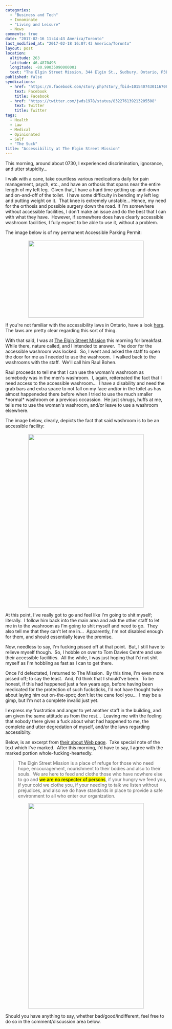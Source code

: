 ```yaml
---
categories:
  - "Business and Tech"
  - Innominate
  - "Living and Leisure"
  - News
comments: true
date: "2017-02-16 11:44:43 America/Toronto"
last_modified_at: "2017-02-18 16:07:43 America/Toronto"
layout: post
location:
  altitude: 263
  latitude: 46.4870493
  longitude: -80.99035090000001
  text: "The Elgin Street Mission, 344 Elgin St., Sudbury, Ontario, P3E 3N9, Canada"
published: false
syndications:
  - href: "https://m.facebook.com/story.php?story_fbid=10154074301167084&id=719142083"
    text: Facebook
    title: Facebook
  - href: "https://twitter.com/jwds1978/status/832276139213205508"
    text: Twitter
    title: Twitter
tags:
  - Health
  - Law
  - Medical
  - Opinionated
  - Self
  - "The Suck"
title: "Accessibility at The Elgin Street Mission"
---
```


<p>
  This morning, around about 0730, I experienced discrimination, ignorance, and utter stupidity&hellip;
</p>
<!-- excerptBreak -->
<p>
  I walk with a cane, take countless various medications daily for pain management, psych, etc., and have an orthosis that spans near the entire length of my
  left leg.&nbsp; Given that, I have a hard time getting up-and-down and on-and-off of the toilet.&nbsp; I have some difficulty in bending my left leg and
  putting weight on it.&nbsp; That knee is extremely unstable&hellip; Hence, my need for the orthosis and possible surgery down the road. If I'm somewhere
  without accessible facilities, I don't make an issue and do the best that I can with what they have.&nbsp; However, if somewhere does have clearly accessible
  washroom facilities, I fully expect to be able to use it, without a problem.
</p>
<p>
  The image below is of my permanent Accessible Parking Permit:<br />
  &nbsp;<br />
  <a href="{{ site.uri.assets }}/blog/2017/02/16/accessibility-at-the-elgin-street-mission/2017-02-16_14-40-10_03-02.jpg" rel="me" target="_blank" title="">
    <img
      alt="" height="240" src="{{ site.uri.assets }}/blog/2017/02/16/accessibility-at-the-elgin-street-mission/2017-02-16_14-40-10_360x240.jpg"
      style="border: 0px; display: block; margin-left: auto; margin-right: auto;" width="360" />
  </a>
</p>
<p>
  If you're not familiar with the accessibility laws in Ontario, have a look
  <a href="https://www.ontario.ca/page/accessibility-laws" rel="external" target="_blank" title="Ontario :: Accessibility Laws">here</a>.&nbsp;
  The laws are pretty clear regarding this sort of thing.
</p>
<p>
  With that said, I was at <a href="http://www.themission.ca" rel="external" target="_blank" title="The Elgin Street Mission">The Elgin Street Mission</a> this morning for
  breakfast.&nbsp; While there, nature called, and I intended to answer.&nbsp; The door for the accessible washroom was locked.&nbsp; So, I went and asked the
  staff to open the door for me as I needed to use the washroom.&nbsp; I walked back to the washrooms with the staff.&nbsp; We'll call him Raul Bohen.
</p>
<p>
  Raul proceeds to tell me that I can use the woman's washroom as somebody was in the men's washroom.&nbsp; I, again, reitereated the fact that I need access to
  the accessible washroom&hellip;&nbsp; I have a disability and need the grab bars and extra space to not fall on my face and/or in the toilet as has almost
  happeneded there before when I tried to use the much smaller *normal* washroom on a previous occassion.&nbsp; He just shrugs, huffs at me, tells me to use the
  woman's washroom, and/or leave to use a washroom elsewhere.
</p>
<p>
  The image below, clearly, depicts the fact that said washroom is to be an accessible facility:<br />
  &nbsp;<br />
  <a href="{{ site.uri.assets }}/blog/2017/02/16/accessibility-at-the-elgin-street-mission/2017-02-16_08-11-12_02-03.jpeg" rel="me" target="_blank" title="">
    <img
      alt="" height="540" src="{{ site.uri.assets }}/blog/2017/02/16/accessibility-at-the-elgin-street-mission/2017-02-16_08-11-12_360x540.jpg"
      style="border: 0px; display: block; margin-left: auto; margin-right: auto;" width="360" />
  </a>
</p>
<p>
  At this point, I've really got to go and feel like I'm going to shit myself; literally.&nbsp; I follow him back into the main area and ask the other staff to
  let me in to the washroom as I'm going to shit myself and need to go.&nbsp; They also tell me that they can't let me in&hellip;&nbsp; Apparently, I'm not
  disabled enough for them, and should essentially leave the premise.
</p>
<p>
  Now, needless to say, I'm fucking pissed off at that point.&nbsp; But, I still have to relieve myself though.&nbsp; So, I hobble on over to Tom Davies Centre
  and use their accessible facilities.&nbsp; All the while, I was just hoping that I'd not shit myself as I'm hobbling as fast as I can to get there.
</p>
<p>
  Once I'd defectated, I returned to The Mission.&nbsp; By this time, I'm even more pissed off; to say the least.&nbsp; And, I'd think that I should've
  been.&nbsp; To be honest, if this had happened just a few years ago, before having been medicated for the protection of such fucksticks, I'd not have thought
  twice about laying him out on-the-spot; don't let the cane fool you&hellip;&nbsp; I may be a gimp, but I'm not a complete invalid just yet.
</p>
<p>
  I express my frustration and anger to yet another staff in the building, and am given the same attitude as from the rest&hellip;&nbsp; Leaving me with the
  feeling that nobody there gives a fuck about what had happened to me, the complete and utter degredation of myself, and/or the laws regarding accessibilty.
</p>
<p>
  Below, is an excerpt from <a href="http://www.themission.ca/about/index.php" rel="external" target="_blank" title="">their about Web page</a>.&nbsp; Take
  special note of the text which I've marked.&nbsp; After this morning, I'd have to say, I agree with the marked portion whole-fucking-heartedly.
  <blockquote>
    The Elgin Street Mission is a place of refuge for those who need hope, encouragement, nourishment to their bodies and also to their souls.&nbsp; We are here
    to feed and clothe those who have nowhere else to go and <mark>we are no respecter of persons</mark>, if your hungry we feed you, if your cold we clothe
    you, if your needing to talk we listen without prejudices, and also we do have standards in place to provide a safe environment to all who enter our
    organization.
  </blockquote>
</p>
<p>
  <a href="{{ site.uri.assets }}/blog/2017/02/16/accessibility-at-the-elgin-street-mission/2017-02-16_17-49-28_09-16.png" rel="me" target="_blank" title="">
    <img
      alt="" height="640" src="{{ site.uri.assets }}/blog/2017/02/16/accessibility-at-the-elgin-street-mission/2017-02-16_17-49-28_360x640.jpg"
      style="border: 0px; display: block; margin-left: auto; margin-right: auto;" width="360" />
  </a>
</p>
<p>
  Should you have anything to say, whether bad/good/indifferent, feel free to do so in the comment/discussion area below.
</p>
